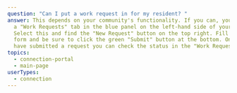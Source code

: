 ```yaml
---
question: "Can I put a work request in for my resident? "
answer: This depends on your community's functionality. If you can, you will see
  a "Work Requests" tab in the blue panel on the left-hand side of your screen.
  Select this and find the "New Request" button on the top right. Fill out the
  form and be sure to click the green "Submit" button at the bottom. Once you
  have submitted a request you can check the status in the "Work Requests" tab.
topics:
  - connection-portal
  - main-page
userTypes:
  - connection
---
```

